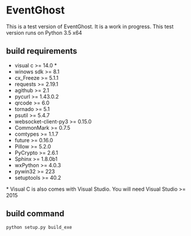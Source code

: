 
# EventGhost


This is a test version of EventGhost. It is a work in progress.
This test version runs on Python 3.5 x64


## build requirements

* visual c >= 14.0 \*
* winows sdk >= 8.1
* cx_Freeze >= 5.1.1
* requests >= 2.19.1
* agithub >= 2.1
* pycurl >= 1.43.0.2
* qrcode >= 6.0
* tornado >= 5.1
* psutil >= 5.4.7
* websocket-client-py3 >= 0.15.0
* CommonMark >= 0.7.5
* comtypes >= 1.1.7
* future >= 0.16.0
* Pillow >= 5.2.0
* PyCrypto >= 2.6.1
* Sphinx >= 1.8.0b1
* wxPython >= 4.0.3
* pywin32 >= 223
* setuptools >= 40.2

\* Visual C is also comes with Visual Studio. You will need Visual Studio >= 2015


## build command

    python setup.py build_exe
